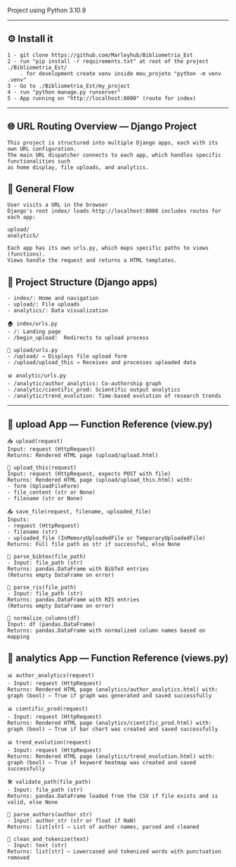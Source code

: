 
Project using Python 3.10.9

***************************************************************************************************
## ⚙️ Install it

    1 - git clone https://github.com/Marleyhub/Bibliometria_Est
    2 - run "pip install -r requirements.txt" at root of the project ./Bibliometria_Est/
        . for development create venv inside meu_projeto "python -m venv .venv"
    3 - Go to ./Bibliometria_Est/my_project
    4 - run "python manage.py runserver"
    5 - App running on "http://localhost:8000" (route for index)

***************************************************************************************************

## 🌐 URL Routing Overview — Django Project

    This project is structured into multiple Django apps, each with its own URL configuration.
    The main URL dispatcher connects to each app, which handles specific functionalities such 
    as home display, file uploads, and analytics.

## 🔁 General Flow
    User visits a URL in the browser
    Django's root index/ loads http://localhost:8000 includes routes for each app:

    upload/
    analyticS/

    Each app has its own urls.py, which maps specific paths to views (functions).
    Views handle the request and returns a HTML templates.

## 📂 Project Structure (Django apps)
    - index/: Home and navigation
    - upload/: File uploads
    - analytics/: Data visualization

    🏠 index/urls.py
    - /: Landing page
    - /begin_upload:  Redirects to upload process

    📁 upload/urls.py
    - /upload/ → Displays file upload form
    - /upload/upload_this → Receives and processes uploaded data

    📊 analytic/urls.py
    - /analytic/author_analytics: Co-authorship graph
    - /analytic/cientific_prod: Scientific output analytics
    - /analytic/trend_evolution: Time-based evolution of research trends

**********************************************************************************************

## 📁 upload App — Function Reference (view.py)

    📥 upload(request)
    Input: request (HttpRequest)
    Returns: Rendered HTML page (upload/upload.html)

    🔄 upload_this(request)
    Input: request (HttpRequest, expects POST with file)
    Returns: Rendered HTML page (upload/upload_this.html) with:
    - form (UploadFileForm)
    - file_content (str or None)
    - filename (str or None)

    📤 save_file(request, filename, uploaded_file)
    Inputs:
    - request (HttpRequest)
    - filename (str)
    - uploaded_file (InMemoryUploadedFile or TemporaryUploadedFile)
    Returns: Full file path as str if successful, else None

    🧹 parse_bibtex(file_path)
    - Input: file_path (str)
    Returns: pandas.DataFrame with BibTeX entries
    (Returns empty DataFrame on error)

    🧹 parse_ris(file_path)
    - Input: file_path (str)
    Returns: pandas.DataFrame with RIS entries
    (Returns empty DataFrame on error)

    🧹 normalize_columns(df)
    Input: df (pandas.DataFrame)
    Returns: pandas.DataFrame with normalized column names based on mapping


## 📁 analytics App — Function Reference (views.py)

    📊 author_analytics(request)
    - Input: request (HttpRequest)
    Returns: Rendered HTML page (analytics/author_analytics.html) with:
    graph (bool) — True if graph was generated and saved successfully

    📊 cientific_prod(request)
    - Input: request (HttpRequest)
    Returns: Rendered HTML page (analytics/cientific_prod.html) with:
    graph (bool) — True if bar chart was created and saved successfully

    📊 trend_evolution(request)
    - Input: request (HttpRequest)
    Returns: Rendered HTML page (analytics/trend_evolution.html) with:
    graph (bool) — True if keyword heatmap was created and saved successfully

    🛠️ validate_path(file_path)
    - Input: file_path (str)
    Returns: pandas.DataFrame loaded from the CSV if file exists and is valid, else None

    🧹 parse_authors(author_str)
    - Input: author_str (str or float if NaN)
    Returns: list[str] — List of author names, parsed and cleaned

    🧹 clean_and_tokenize(text)
    - Input: text (str)
    Returns: list[str] — Lowercased and tokenized words with punctuation removed




